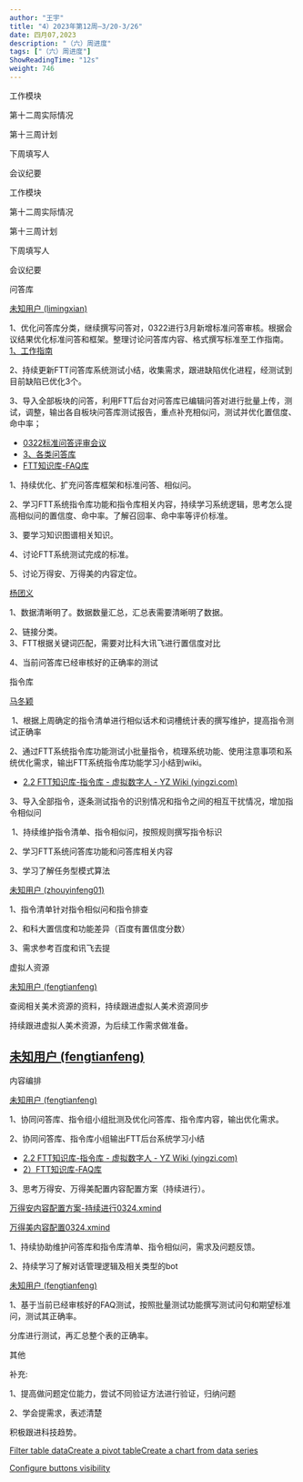 ```yaml
---
author: "王宇"
title: "4）2023年第12周—3/20-3/26"
date: 四月07,2023
description: "（六）周进度"
tags: ["（六）周进度"]
ShowReadingTime: "12s"
weight: 746
---
```

工作模块

第十二周实际情况

第十三周计划

下周填写人

会议纪要

工作模块

第十二周实际情况

第十三周计划

下周填写人

会议纪要

问答库

[未知用户 (limingxian)](/display/~limingxian)

1、优化问答库分类，继续撰写问答对，0322进行3月新增标准问答审核。根据会议结果优化标准问答和框架。整理讨论问答库内容、格式撰写标准至工作指南。[1、工作指南](/pages/viewpage.action?pageId=97890498)

2、持续更新FTT问答库系统测试小结，收集需求，跟进缺陷优化进程，经测试到目前缺陷已优化3个。

3、导入全部板块的问答，利用FTT后台对问答库已编辑问答对进行批量上传，测试，调整，输出各自板块问答库测试报告，重点补充相似问，测试并优化置信度、命中率；

*   [0322标准问答评审会议](https://wiki.yingzi.com/x/1sTVBQ)
*   [3、各类问答库](/pages/viewpage.action?pageId=97890504)
*   [FTT知识库-FAQ库](/pages/viewpage.action?pageId=97891019)

1、持续优化、扩充问答库框架和标准问答、相似问。

2、学习FTT系统指令库功能和指令库相关内容，持续学习系统逻辑，思考怎么提高相似问的置信度、命中率。了解召回率、命中率等评价标准。

3、要学习知识图谱相关知识。

4、讨论FTT系统测试完成的标准。

5、讨论万得安、万得美的内容定位。

  

[杨团义](/display/~yangtuanyi)

1、数据清晰明了。数据数量汇总，汇总表需要清晰明了数据。

2、链接分类。  
3、FTT根据关键词匹配，需要对比科大讯飞进行置信度对比

4、当前问答库已经审核好的正确率的测试

指令库

[马冬颖](/display/~madongying)

 1、根据上周确定的指令清单进行相似话术和词槽统计表的撰写维护，提高指令测试正确率

2、通过FTT系统指令库功能测试小批量指令，梳理系统功能、使用注意事项和系统优化需求，输出FTT系统指令库功能学习小结到wiki。

*   [2.2 FTT知识库-指令库 - 虚拟数字人 - YZ Wiki (yingzi.com)](https://wiki.yingzi.com/pages/viewpage.action?pageId=97891062)

3、导入全部指令，逐条测试指令的识别情况和指令之间的相互干扰情况，增加指令相似问

  

  

 1、持续维护指令清单、指令相似问，按照规则撰写指令标识

2、学习FTT系统问答库功能和问答库相关内容

3、学习了解任务型模式算法

[未知用户 (zhouyinfeng01)](/display/~zhouyinfeng01)

1、指令清单针对指令相似问和指令排查

2、和科大置信度和功能差异（百度有置信度分数）

3、需求参考百度和讯飞去提

虚拟人资源

  

[未知用户 (fengtianfeng)](/display/~fengtianfeng)

查阅相关美术资源的资料，持续跟进虚拟人美术资源同步 

  

  

  

持续跟进虚拟人美术资源，为后续工作需求做准备。

[未知用户 (fengtianfeng)](/display/~fengtianfeng)
---------------------------------------------

  

内容编排

  

[未知用户 (fengtianfeng)](/display/~fengtianfeng)

1、协同问答库、指令组小组批测及优化问答库、指令库内容，输出优化需求。

2、协同问答库、指令库小组输出FTT后台系统学习小结

*   [2.2 FTT知识库-指令库 - 虚拟数字人 - YZ Wiki (yingzi.com)](https://wiki.yingzi.com/pages/viewpage.action?pageId=97891062)
*   [2）FTT知识库-FAQ库](/pages/viewpage.action?pageId=97891019)

3、思考万得安、万得美配置内容配置方案（持续进行）。

[万得安内容配置方案-持续进行0324.xmind](/download/attachments/97895543/%E4%B8%87%E5%BE%97%E5%AE%89%E5%86%85%E5%AE%B9%E9%85%8D%E7%BD%AE%E6%96%B9%E6%A1%88-%E6%8C%81%E7%BB%AD%E8%BF%9B%E8%A1%8C0324.xmind?version=1&modificationDate=1679646178726&api=v2)

[万得美内容配置0324.xmind](/download/attachments/97895543/%E4%B8%87%E5%BE%97%E7%BE%8E%E5%86%85%E5%AE%B9%E9%85%8D%E7%BD%AE0324.xmind?version=1&modificationDate=1679647709009&api=v2)

1、持续协助维护问答库和指令库清单、指令相似问，需求及问题反馈。

2、持续学习了解对话管理逻辑及相关类型的bot

  

[未知用户 (fengtianfeng)](/display/~fengtianfeng)

1、基于当前已经审核好的FAQ测试，按照批量测试功能撰写测试问句和期望标准问，测试其正确率。

分库进行测试，再汇总整个表的正确率。

其他

  

  

  

  

  

补充:

1、提高做问题定位能力，尝试不同验证方法进行验证，归纳问题

2、学会提需求，表述清楚

积极跟进科技趋势。

[Filter table data]()[Create a pivot table](#)[Create a chart from data series](#)

[Configure buttons visibility](/users/tfac-settings.action)